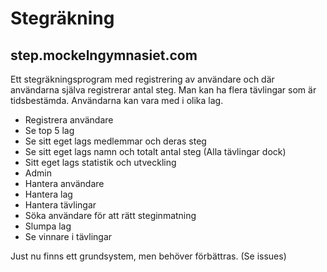 # Stegräkning
## step.mockelngymnasiet.com
Ett stegräkningsprogram med registrering av användare och där användarna själva registrerar antal steg.
Man kan ha flera tävlingar som är tidsbestämda.
Användarna kan vara med i olika lag.

-  Registrera användare
-  Se top 5 lag
-  Se sitt eget lags medlemmar och deras steg
-  Se sitt eget lags namn och totalt antal steg (Alla tävlingar dock)
-  Sitt eget lags statistik och utveckling
-  Admin
  -  Hantera användare
  -  Hantera lag
  -  Hantera tävlingar
  -  Söka användare för att rätt steginmatning
  -  Slumpa lag
  -  Se vinnare i tävlingar
   

Just nu finns ett grundsystem, men behöver förbättras. (Se issues)


